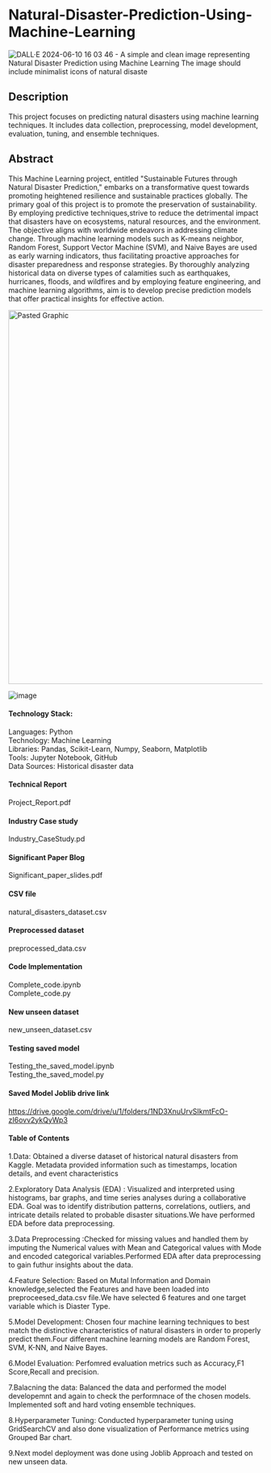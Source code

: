 
# Natural-Disaster-Prediction-Using-Machine-Learning

![DALL·E 2024-06-10 16 03 46 - A simple and clean image representing Natural Disaster Prediction using Machine Learning  The image should include minimalist icons of natural disaste](https://github.com/ManishaLagisetty/Natural-Disaster-Prediction-Using-Machine-Learning/assets/147951099/a3453f80-4973-4d50-a84e-c41f9ba7c5a0)


## Description
This project focuses on predicting natural disasters using machine learning techniques. It includes data collection, preprocessing, model development, evaluation, tuning, and ensemble techniques.

## Abstract
This Machine Learning project, entitled "Sustainable Futures through Natural Disaster Prediction," embarks on a transformative quest towards promoting heightened resilience and sustainable practices globally. The primary goal of this project is to promote the preservation of sustainability. By employing predictive techniques,strive to reduce the detrimental impact that disasters have on ecosystems, natural resources, and the environment. The objective aligns with worldwide endeavors in addressing climate change. Through machine learning models such as K-means neighbor, Random Forest, Support Vector Machine (SVM), and Naive Bayes are used as early warning indicators, thus facilitating proactive approaches for disaster preparedness and response strategies. By thoroughly analyzing historical data on diverse types of calamities such as earthquakes, hurricanes, floods, and wildfires and by employing feature engineering, and machine learning algorithms, aim is to develop precise prediction models that offer practical insights for effective action. 

<img width="741" alt="Pasted Graphic" src="https://github.com/ManishaLagisetty/Natural-Disaster-Prediction-Using-Machine-Learning/assets/147951099/edb964c7-d910-4d73-ace3-7d884ccb9112">

![image](https://github.com/ManishaLagisetty/Natural-Disaster-Prediction-Using-Machine-Learning/assets/147951099/76a7bf7b-d67b-427e-af73-71bcf07d57e8)


#### Technology Stack:
Languages: Python <br>
Technology: Machine Learning <br>
Libraries: Pandas, Scikit-Learn, Numpy, Seaborn, Matplotlib <br>
Tools: Jupyter Notebook, GitHub <br>
Data Sources: Historical disaster data <br>

#### Technical Report
Project_Report.pdf

#### Industry Case study
Industry_CaseStudy.pd

#### Significant Paper Blog
Significant_paper_slides.pdf

#### CSV file
natural_disasters_dataset.csv 

#### Preprocessed dataset
preprocessed_data.csv

#### Code Implementation 
Complete_code.ipynb <br>
Complete_code.py

#### New unseen dataset 
new_unseen_dataset.csv 

#### Testing saved model
Testing_the_saved_model.ipynb <br>
Testing_the_saved_model.py

#### Saved Model Joblib drive link 
https://drive.google.com/drive/u/1/folders/1ND3XnuUrvSIkmtFcO-zI6ovv2ykQyWp3

#### Table of Contents

1.Data: Obtained a diverse dataset of historical natural disasters from Kaggle. Metadata provided information such as timestamps, location details, and event characteristics

2.Exploratory Data Analysis (EDA) : Visualized and interpreted using histograms, bar graphs, and time series analyses during a collaborative EDA. Goal was to identify distribution patterns, correlations, outliers, and intricate details related to probable disaster situations.We have performed EDA before data preprocessing.

3.Data Preprocessing :Checked for missing values and handled them by imputing the Numerical values with Mean and Categorical values with Mode and encoded categorical variables.Performed EDA after data preprocessing to gain futhur insights about the data.

4.Feature Selection: Based on Mutal Information and Domain knowledge,selected the Features and have been loaded into preproceesed_data.csv file.We have selected 6 features and one target variable which is Diaster Type.

5.Model Development: Chosen four machine learning techniques to best match the distinctive characteristics of natural disasters in order to properly predict them.Four different machine learning models are Random Forest, SVM, K-NN, and Naive Bayes.

6.Model Evaluation: Perfomred evaluation metrics such as Accuracy,F1 Score,Recall and precision.

7.Balacning the data: Balanced the data and performed the model developemnt and again to check the performnace of the chosen models. Implemented soft and hard voting ensemble techniques.

8.Hyperparameter Tuning: Conducted hyperparameter tuning using GridSearchCV and also done visualization of Performance metrics using Grouped Bar chart. 

9.Next model deployment was done using Joblib Approach and tested on new unseen data.
